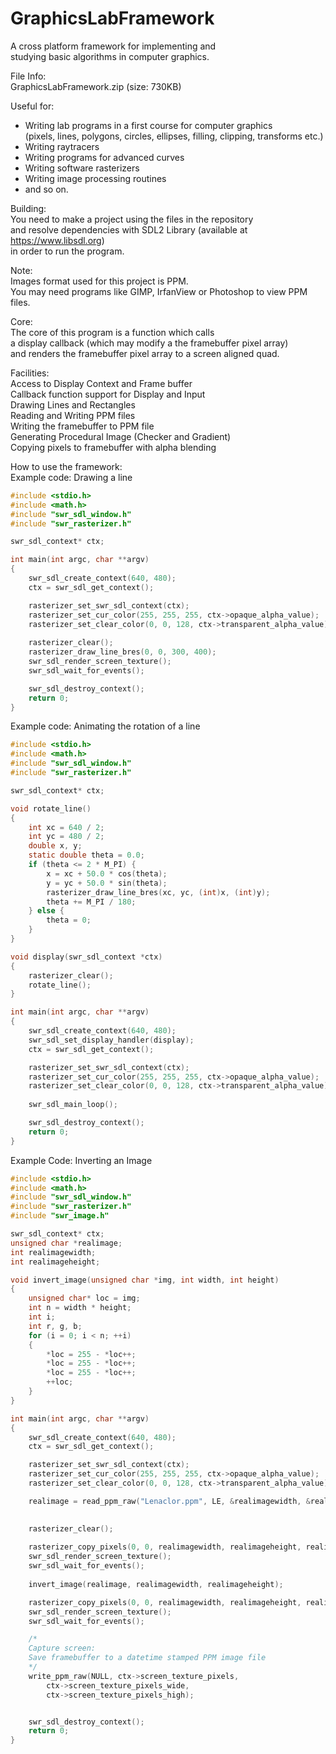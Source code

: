 # GraphicsLabFramework
A cross platform framework for implementing and  
studying basic algorithms in computer graphics.  

File Info:  
GraphicsLabFramework.zip (size: 730KB)  

Useful for:  
- Writing lab programs in a first course for computer graphics  
  (pixels, lines, polygons, circles,  ellipses, filling, clipping, transforms etc.)  
- Writing raytracers  
- Writing programs for advanced curves  
- Writing software rasterizers   
- Writing image processing routines  
- and so on.  
  
Building:  
You need to make a project using the files in the repository  
and resolve dependencies with SDL2 Library (available at https://www.libsdl.org)  
in order to run the program.  
  
Note:  
Images format used for this project is PPM.  
You may need programs like GIMP, IrfanView or Photoshop to view PPM files.  
  
Core:  
The core of this program is a function which calls  
a display callback (which may modify a the framebuffer pixel array)   
and renders the framebuffer pixel array to a screen aligned quad.  
  
Facilities:  
Access to Display Context and Frame buffer  
Callback function support for Display and Input  
Drawing Lines and Rectangles  
Reading and Writing PPM files   
Writing the framebuffer to PPM file    
Generating Procedural Image (Checker and Gradient)  
Copying pixels to framebuffer with alpha blending  
  
How to use the framework:  
Example code: Drawing a line  
```C
#include <stdio.h>
#include <math.h>
#include "swr_sdl_window.h"
#include "swr_rasterizer.h"

swr_sdl_context* ctx;

int main(int argc, char **argv)
{
	swr_sdl_create_context(640, 480);
	ctx = swr_sdl_get_context();

	rasterizer_set_swr_sdl_context(ctx);
	rasterizer_set_cur_color(255, 255, 255, ctx->opaque_alpha_value);
	rasterizer_set_clear_color(0, 0, 128, ctx->transparent_alpha_value);
	
	rasterizer_clear();
	rasterizer_draw_line_bres(0, 0, 300, 400);
	swr_sdl_render_screen_texture();
	swr_sdl_wait_for_events();

	swr_sdl_destroy_context();
	return 0;
}
```
Example code: Animating the rotation of a line     
```C
#include <stdio.h>
#include <math.h>
#include "swr_sdl_window.h"
#include "swr_rasterizer.h"

swr_sdl_context* ctx;

void rotate_line()
{
	int xc = 640 / 2;
	int yc = 480 / 2;
	double x, y;
	static double theta = 0.0;
	if (theta <= 2 * M_PI) {
		x = xc + 50.0 * cos(theta);
		y = yc + 50.0 * sin(theta);
		rasterizer_draw_line_bres(xc, yc, (int)x, (int)y);
		theta += M_PI / 180;
	} else {
		theta = 0;
	}
}

void display(swr_sdl_context *ctx)
{	
	rasterizer_clear();
	rotate_line();
}

int main(int argc, char **argv)
{
	swr_sdl_create_context(640, 480);
	swr_sdl_set_display_handler(display);
	ctx = swr_sdl_get_context();

	rasterizer_set_swr_sdl_context(ctx);
	rasterizer_set_cur_color(255, 255, 255, ctx->opaque_alpha_value);
	rasterizer_set_clear_color(0, 0, 128, ctx->transparent_alpha_value);
	
	swr_sdl_main_loop();

	swr_sdl_destroy_context();
	return 0;
}
```
Example Code: Inverting an Image  
```C
#include <stdio.h>
#include <math.h>
#include "swr_sdl_window.h"
#include "swr_rasterizer.h"
#include "swr_image.h"

swr_sdl_context* ctx;
unsigned char *realimage;
int realimagewidth;
int realimageheight;

void invert_image(unsigned char *img, int width, int height)
{
	unsigned char* loc = img;
	int n = width * height;
	int i;
	int r, g, b;
	for (i = 0; i < n; ++i)
	{
		*loc = 255 - *loc++;
		*loc = 255 - *loc++;
		*loc = 255 - *loc++;
		++loc;
	}
}

int main(int argc, char **argv)
{
	swr_sdl_create_context(640, 480);
	ctx = swr_sdl_get_context();

	rasterizer_set_swr_sdl_context(ctx);
	rasterizer_set_cur_color(255, 255, 255, ctx->opaque_alpha_value);
	rasterizer_set_clear_color(0, 0, 128, ctx->transparent_alpha_value);

	realimage = read_ppm_raw("Lenaclor.ppm", LE, &realimagewidth, &realimageheight);
	

	rasterizer_clear();
	
	rasterizer_copy_pixels(0, 0, realimagewidth, realimageheight, realimage);
	swr_sdl_render_screen_texture();
	swr_sdl_wait_for_events();
	
	invert_image(realimage, realimagewidth, realimageheight);

	rasterizer_copy_pixels(0, 0, realimagewidth, realimageheight, realimage);
	swr_sdl_render_screen_texture();
	swr_sdl_wait_for_events();

	/*
	Capture screen:
	Save framebuffer to a datetime stamped PPM image file
	*/
	write_ppm_raw(NULL, ctx->screen_texture_pixels,
		ctx->screen_texture_pixels_wide,
		ctx->screen_texture_pixels_high);


	swr_sdl_destroy_context();
	return 0;
}
```
